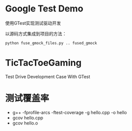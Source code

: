 # Google Test Demo

使用GTest实现测试驱动开发

以源码方式集成到项目的方法：

    python fuse_gmock_files.py .. fused_gmock

# TicTacToeGaming
Test Drive Development Case With GTest

# 测试覆盖率

- g++ -fprofile-arcs -ftest-coverage -g hello.cpp -o hello
- gcov hello.cpp
- gcov hello.o
